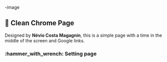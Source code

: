 -image

## :leaves: Clean Chrome Page

Designed by **Névio Costa Magagnin**, this is a simple page with a time in the middle of the screen and Google links.

### :hammer_with_wrench: Setting page

